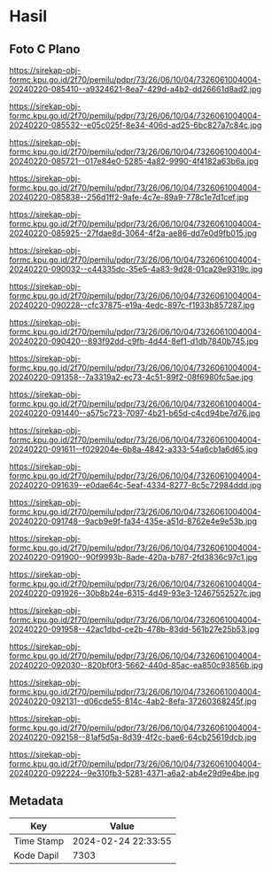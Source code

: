 # Hasil

## Foto C Plano

https://sirekap-obj-formc.kpu.go.id/2f70/pemilu/pdpr/73/26/06/10/04/7326061004004-20240220-085410--a9324621-8ea7-429d-a4b2-dd26661d8ad2.jpg

https://sirekap-obj-formc.kpu.go.id/2f70/pemilu/pdpr/73/26/06/10/04/7326061004004-20240220-085532--e05c025f-8e34-406d-ad25-6bc827a7c84c.jpg

https://sirekap-obj-formc.kpu.go.id/2f70/pemilu/pdpr/73/26/06/10/04/7326061004004-20240220-085721--017e84e0-5285-4a82-9990-4f4182a63b6a.jpg

https://sirekap-obj-formc.kpu.go.id/2f70/pemilu/pdpr/73/26/06/10/04/7326061004004-20240220-085838--256d1ff2-9afe-4c7e-89a9-778c1e7d1cef.jpg

https://sirekap-obj-formc.kpu.go.id/2f70/pemilu/pdpr/73/26/06/10/04/7326061004004-20240220-085925--27fdae8d-3064-4f2a-ae86-dd7e0d9fb015.jpg

https://sirekap-obj-formc.kpu.go.id/2f70/pemilu/pdpr/73/26/06/10/04/7326061004004-20240220-090032--c44335dc-35e5-4a83-9d28-01ca29e9319c.jpg

https://sirekap-obj-formc.kpu.go.id/2f70/pemilu/pdpr/73/26/06/10/04/7326061004004-20240220-090228--cfc37875-e19a-4edc-897c-f1933b857287.jpg

https://sirekap-obj-formc.kpu.go.id/2f70/pemilu/pdpr/73/26/06/10/04/7326061004004-20240220-090420--893f92dd-c9fb-4d44-8ef1-d1db7840b745.jpg

https://sirekap-obj-formc.kpu.go.id/2f70/pemilu/pdpr/73/26/06/10/04/7326061004004-20240220-091358--7a3319a2-ec73-4c51-89f2-08f6980fc5ae.jpg

https://sirekap-obj-formc.kpu.go.id/2f70/pemilu/pdpr/73/26/06/10/04/7326061004004-20240220-091440--a575c723-7097-4b21-b65d-c4cd94be7d76.jpg

https://sirekap-obj-formc.kpu.go.id/2f70/pemilu/pdpr/73/26/06/10/04/7326061004004-20240220-091611--f029204e-6b8a-4842-a333-54a6cb1a6d65.jpg

https://sirekap-obj-formc.kpu.go.id/2f70/pemilu/pdpr/73/26/06/10/04/7326061004004-20240220-091639--e0dae64c-5eaf-4334-8277-8c5c72984ddd.jpg

https://sirekap-obj-formc.kpu.go.id/2f70/pemilu/pdpr/73/26/06/10/04/7326061004004-20240220-091748--9acb9e9f-fa34-435e-a51d-8762e4e9e53b.jpg

https://sirekap-obj-formc.kpu.go.id/2f70/pemilu/pdpr/73/26/06/10/04/7326061004004-20240220-091900--90f9993b-8ade-420a-b787-2fd3836c97c1.jpg

https://sirekap-obj-formc.kpu.go.id/2f70/pemilu/pdpr/73/26/06/10/04/7326061004004-20240220-091926--30b8b24e-6315-4d49-93e3-12467552527c.jpg

https://sirekap-obj-formc.kpu.go.id/2f70/pemilu/pdpr/73/26/06/10/04/7326061004004-20240220-091958--42ac1dbd-ce2b-478b-83dd-561b27e25b53.jpg

https://sirekap-obj-formc.kpu.go.id/2f70/pemilu/pdpr/73/26/06/10/04/7326061004004-20240220-092030--820bf0f3-5662-440d-85ac-ea850c93856b.jpg

https://sirekap-obj-formc.kpu.go.id/2f70/pemilu/pdpr/73/26/06/10/04/7326061004004-20240220-092131--d06cde55-814c-4ab2-8efa-37260368245f.jpg

https://sirekap-obj-formc.kpu.go.id/2f70/pemilu/pdpr/73/26/06/10/04/7326061004004-20240220-092158--81af5d5a-8d39-4f2c-bae6-64cb25619dcb.jpg

https://sirekap-obj-formc.kpu.go.id/2f70/pemilu/pdpr/73/26/06/10/04/7326061004004-20240220-092224--9e310fb3-5281-4371-a6a2-ab4e29d9e4be.jpg


## Metadata

| Key        | Value               |
| ---------- | ------------------- |
| Time Stamp | 2024-02-24 22:33:55 |
| Kode Dapil | 7303                |



